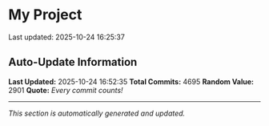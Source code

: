 # My Project


Last updated: 2025-10-24 16:25:37






























































































































































































































































































































































































































































































































































































































































































































































































































































































































































































































































































































































































































































































































































































































































































































































































































































































































































































































































































































































































































































































































































































































































































































































































































































































































































































































































































































































































































































































































































































































































































































































































































































































































































































































































































































































































































































































































































































































































































































































































































































































































































































































































































































































































































































































































































































































































































































































































































































































































































































































































































































































































































































































## Auto-Update Information

**Last Updated:** 2025-10-24 16:52:35
**Total Commits:** 4695
**Random Value:** 2901
**Quote:** _Every commit counts!_

---
_This section is automatically generated and updated._